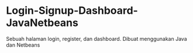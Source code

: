 # Login-Signup-Dashboard-JavaNetbeans

Sebuah halaman login, register, dan dashboard.
Dibuat menggunakan Java dan Netbeans


